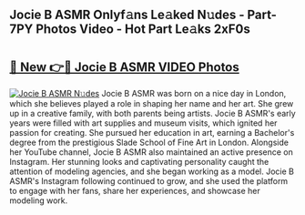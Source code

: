 ## Jocie B ASMR Onlyf𝚊ns Le𝚊ked N𝚞des - Part-7PY Photos Video - Hot Part Le𝚊ks 2xF0s

# <h2><a href="http://ab61730.deff.icu/?id=Jocie+B+ASMR">🔗 New 👉🔴 Jocie B ASMR VIDEO Photos</a></h2>

[![Jocie B ASMR N𝚞des](https://i.imgur.com/rIISA9y.gif)](http://ab61730.deff.icu/?id=Jocie+B+ASMR)
Jocie B ASMR was born on a nice day in London, which she believes played a role in shaping her name and her art. She grew up in a creative family, with both parents being artists. Jocie B ASMR's early years were filled with art supplies and museum visits, which ignited her passion for creating. She pursued her education in art, earning a Bachelor's degree from the prestigious Slade School of Fine Art in London. Alongside her YouTube channel, Jocie B ASMR also maintained an active presence on Instagram. Her stunning looks and captivating personality caught the attention of modeling agencies, and she began working as a model. Jocie B ASMR's Instagram following continued to grow, and she used the platform to engage with her fans, share her experiences, and showcase her modeling work.
